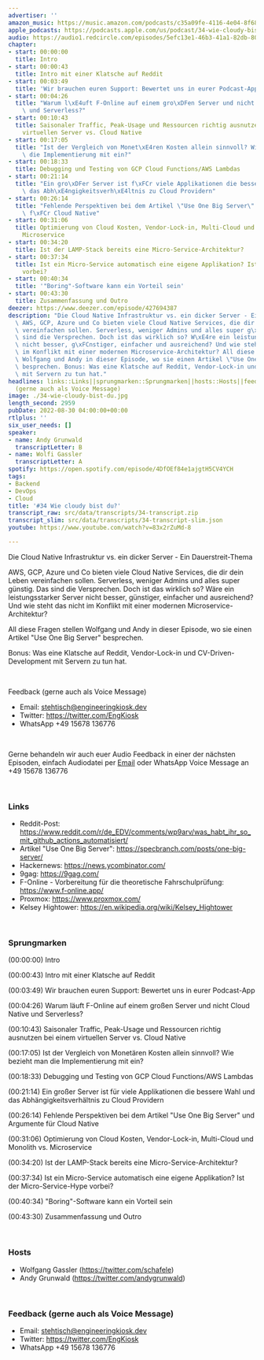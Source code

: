 ```yaml
---
advertiser: ''
amazon_music: https://music.amazon.com/podcasts/c35a09fe-4116-4e04-8f68-77d61b112e46/episodes/8aa5e45f-202e-40df-99b7-dd195fbc84a9/engineering-kiosk-34-wie-cloudy-bist-du
apple_podcasts: https://podcasts.apple.com/us/podcast/34-wie-cloudy-bist-du/id1603082924?i=1000577751142&uo=4
audio: https://audio1.redcircle.com/episodes/5efc13e1-46b3-41a1-82db-80043e5719f8/stream.mp3
chapter:
- start: 00:00:00
  title: Intro
- start: 00:00:43
  title: Intro mit einer Klatsche auf Reddit
- start: 00:03:49
  title: 'Wir brauchen euren Support: Bewertet uns in eurer Podcast-App'
- start: 00:04:26
  title: "Warum l\xE4uft F-Online auf einem gro\xDFen Server und nicht Cloud Native\
    \ und Serverless?"
- start: 00:10:43
  title: Saisonaler Traffic, Peak-Usage und Ressourcen richtig ausnutzen bei einem
    virtuellen Server vs. Cloud Native
- start: 00:17:05
  title: "Ist der Vergleich von Monet\xE4ren Kosten allein sinnvoll? Wie bezieht man\
    \ die Implementierung mit ein?"
- start: 00:18:33
  title: Debugging und Testing von GCP Cloud Functions/AWS Lambdas
- start: 00:21:14
  title: "Ein gro\xDFer Server ist f\xFCr viele Applikationen die bessere Wahl und\
    \ das Abh\xE4ngigkeitsverh\xE4ltnis zu Cloud Providern"
- start: 00:26:14
  title: "Fehlende Perspektiven bei dem Artikel \"Use One Big Server\" und Argumente\
    \ f\xFCr Cloud Native"
- start: 00:31:06
  title: Optimierung von Cloud Kosten, Vendor-Lock-in, Multi-Cloud und Monolith vs.
    Microservice
- start: 00:34:20
  title: Ist der LAMP-Stack bereits eine Micro-Service-Architektur?
- start: 00:37:34
  title: Ist ein Micro-Service automatisch eine eigene Applikation? Ist der Micro-Service-Hype
    vorbei?
- start: 00:40:34
  title: '"Boring"-Software kann ein Vorteil sein'
- start: 00:43:30
  title: Zusammenfassung und Outro
deezer: https://www.deezer.com/episode/427694387
description: "Die Cloud Native Infrastruktur vs. ein dicker Server - Ein Dauerstreit-Thema\
  \ AWS, GCP, Azure und Co bieten viele Cloud Native Services, die dir dein Leben\
  \ vereinfachen sollen. Serverless, weniger Admins und alles super g\xFCnstig. Das\
  \ sind die Versprechen. Doch ist das wirklich so? W\xE4re ein leistungsstarker Server\
  \ nicht besser, g\xFCnstiger, einfacher und ausreichend? Und wie steht das nicht\
  \ im Konflikt mit einer modernen Microservice-Architektur? All diese Fragen stellen\
  \ Wolfgang und Andy in dieser Episode, wo sie einen Artikel \"Use One Big Server\"\
  \ besprechen. Bonus: Was eine Klatsche auf Reddit, Vendor-Lock-in und CV-Driven-Development\
  \ mit Servern zu tun hat."
headlines: links::Links||sprungmarken::Sprungmarken||hosts::Hosts||feedback-gerne-auch-als-voice-message::Feedback
  (gerne auch als Voice Message)
image: ./34-wie-cloudy-bist-du.jpg
length_second: 2959
pubDate: 2022-08-30 04:00:00+00:00
rtlplus: ''
six_user_needs: []
speaker:
- name: Andy Grunwald
  transcriptLetter: B
- name: Wolfi Gassler
  transcriptLetter: A
spotify: https://open.spotify.com/episode/4DfOEf84e1ajgtH5CV4YCH
tags:
- Backend
- DevOps
- Cloud
title: '#34 Wie cloudy bist du?'
transcript_raw: src/data/transcripts/34-transcript.zip
transcript_slim: src/data/transcripts/34-transcript-slim.json
youtube: https://www.youtube.com/watch?v=83x2rZuMd-8

---
```

<p>Die Cloud Native Infrastruktur vs. ein dicker Server - Ein Dauerstreit-Thema</p><p>AWS, GCP, Azure und Co bieten viele Cloud Native Services, die dir dein Leben vereinfachen sollen. Serverless, weniger Admins und alles super günstig. Das sind die Versprechen. Doch ist das wirklich so? Wäre ein leistungsstarker Server nicht besser, günstiger, einfacher und ausreichend? Und wie steht das nicht im Konflikt mit einer modernen Microservice-Architektur?</p><p>All diese Fragen stellen Wolfgang und Andy in dieser Episode, wo sie einen Artikel &#34;Use One Big Server&#34; besprechen.</p><p>Bonus: Was eine Klatsche auf Reddit, Vendor-Lock-in und CV-Driven-Development mit Servern zu tun hat.</p><p><br></p><p>Feedback (gerne auch als Voice Message)</p><ul><li>Email: <a href="mailto:stehtisch@engineeringkiosk.dev" rel="nofollow">stehtisch@engineeringkiosk.dev</a></li><li>Twitter: <a href="https://twitter.com/EngKiosk" rel="nofollow">https://twitter.com/EngKiosk</a></li><li>WhatsApp +49 15678 136776</li></ul><p><br></p><p>Gerne behandeln wir auch euer Audio Feedback in einer der nächsten Episoden, einfach Audiodatei per <a href="https://engineeringkiosk.dev/kontakt/">Email</a> oder WhatsApp Voice Message an +49 15678 136776</p><p><br></p><h3 id="links">Links</h3><ul><li>Reddit-Post: <a href="https://www.reddit.com/r/de_EDV/comments/wp9arv/was_habt_ihr_so_mit_github_actions_automatisiert/" rel="nofollow">https://www.reddit.com/r/de_EDV/comments/wp9arv/was_habt_ihr_so_mit_github_actions_automatisiert/</a> </li><li>Artikel &#34;Use One Big Server&#34;: <a href="https://specbranch.com/posts/one-big-server/" rel="nofollow">https://specbranch.com/posts/one-big-server/</a></li><li>Hackernews: <a href="https://news.ycombinator.com/" rel="nofollow">https://news.ycombinator.com/</a></li><li>9gag: <a href="https://9gag.com/" rel="nofollow">https://9gag.com/</a></li><li>F-Online - Vorbereitung für die theoretische Fahrschulprüfung: <a href="https://www.f-online.app/" rel="nofollow">https://www.f-online.app/</a></li><li>Proxmox: <a href="https://www.proxmox.com/" rel="nofollow">https://www.proxmox.com/</a></li><li>Kelsey Hightower: <a href="https://en.wikipedia.org/wiki/Kelsey_Hightower" rel="nofollow">https://en.wikipedia.org/wiki/Kelsey_Hightower</a></li></ul><p><br></p><h3 id="sprungmarken">Sprungmarken</h3><p>(00:00:00) Intro</p><p>(00:00:43) Intro mit einer Klatsche auf Reddit</p><p>(00:03:49) Wir brauchen euren Support: Bewertet uns in eurer Podcast-App</p><p>(00:04:26) Warum läuft F-Online auf einem großen Server und nicht Cloud Native und Serverless?</p><p>(00:10:43) Saisonaler Traffic, Peak-Usage und Ressourcen richtig ausnutzen bei einem virtuellen Server vs. Cloud Native</p><p>(00:17:05) Ist der Vergleich von Monetären Kosten allein sinnvoll? Wie bezieht man die Implementierung mit ein?</p><p>(00:18:33) Debugging und Testing von GCP Cloud Functions/AWS Lambdas</p><p>(00:21:14) Ein großer Server ist für viele Applikationen die bessere Wahl und das Abhängigkeitsverhältnis zu Cloud Providern</p><p>(00:26:14) Fehlende Perspektiven bei dem Artikel &#34;Use One Big Server&#34; und Argumente für Cloud Native</p><p>(00:31:06) Optimierung von Cloud Kosten, Vendor-Lock-in, Multi-Cloud und Monolith vs. Microservice</p><p>(00:34:20) Ist der LAMP-Stack bereits eine Micro-Service-Architektur?</p><p>(00:37:34) Ist ein Micro-Service automatisch eine eigene Applikation? Ist der Micro-Service-Hype vorbei?</p><p>(00:40:34) &#34;Boring&#34;-Software kann ein Vorteil sein</p><p>(00:43:30) Zusammenfassung und Outro</p><p><br></p><h3 id="hosts">Hosts</h3><ul><li>Wolfgang Gassler (<a href="https://twitter.com/schafele" rel="nofollow">https://twitter.com/schafele</a>)</li><li>Andy Grunwald (<a href="https://twitter.com/andygrunwald" rel="nofollow">https://twitter.com/andygrunwald</a>)</li></ul><p><br></p><h3 id="feedback-gerne-auch-als-voice-message">Feedback (gerne auch als Voice Message)</h3><ul><li>Email: <a href="mailto:stehtisch@engineeringkiosk.dev" rel="nofollow">stehtisch@engineeringkiosk.dev</a></li><li>Twitter: <a href="https://twitter.com/EngKiosk" rel="nofollow">https://twitter.com/EngKiosk</a></li><li>WhatsApp +49 15678 136776</li></ul>